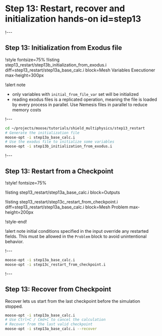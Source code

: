 # Step 13: Restart, recover and initialization hands-on id=step13

!---

## Step 13: Initialization from Exodus file

!style fontsize=75%
!listing step13_restart/step13b_initialization_from_exodus.i
         diff=step13_restart/step13a_base_calc.i
         block=Mesh Variables Executioner
         max-height=300px

!alert note
- only variables with `initial_from_file_var` set will be initialized
- reading exodus files is a replicated operation, meaning the file is loaded by every process in parallel. Use Nemesis files in parallel to reduce memory costs

!---

```bash
cd ~/projects/moose/tutorials/shield_multiphysics/step13_restart
# Generate the initialization file
moose-opt -i step13a_base_calc.i
# Use the exodus file to initialize some variables
moose-opt -i step13b_initialization_from_exodus.i
```

!---

## Step 13: Restart from a Checkpoint

!style! fontsize=75%

!listing step13_restart/step13a_base_calc.i block=Outputs

!listing step13_restart/step13c_restart_from_checkpoint.i
         diff=step13_restart/step13a_base_calc.i
         block=Mesh Problem
         max-height=200px

!style-end!

!alert note
initial conditions specified in the input override any restarted fields.
This must be allowed in the `Problem` block to avoid unintentional behavior.

!---

```bash
moose-opt -i step13a_base_calc.i
moose-opt -i step13c_restart_from_checkpoint.i
```

!---

## Step 13: Recover from Checkpoint

Recover lets us start from the last checkpoint before the simulation
stopped.

```bash
moose-opt -i step13a_base_calc.i
# Use Ctrl+C / Cmd+C to cancel the calculation
# Recover from the last valid checkpoint
moose-opt -i step13a_base_calc.i --recover
```
